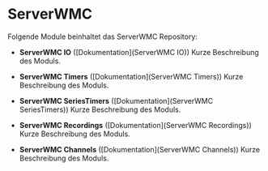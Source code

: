 # ServerWMC

Folgende Module beinhaltet das ServerWMC Repository:

- __ServerWMC IO__ ([Dokumentation](ServerWMC IO))
	Kurze Beschreibung des Moduls.

- __ServerWMC Timers__ ([Dokumentation](ServerWMC Timers))
	Kurze Beschreibung des Moduls.

- __ServerWMC SeriesTimers__ ([Dokumentation](ServerWMC SeriesTimers))
	Kurze Beschreibung des Moduls.

- __ServerWMC Recordings__ ([Dokumentation](ServerWMC Recordings))
	Kurze Beschreibung des Moduls.

- __ServerWMC Channels__ ([Dokumentation](ServerWMC Channels))
	Kurze Beschreibung des Moduls.